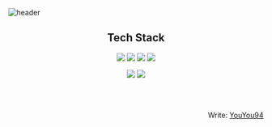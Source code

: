 ![header](https://capsule-render.vercel.app/api?type=Soft&color=FFDEAD&height=100&section=header&text=YouYou94&fontSize=60&&fontColor=FFFAF0&animation=twinkling)

<h2 align="center">Tech Stack</h2>

<p align="center"><img src="https://img.shields.io/badge/HTML5-E34F26?style=flat-square&logo=HTML5&logoColor=white"> <img src="https://img.shields.io/badge/CSS3-1572B6?style=flat-square&logo=CSS3&logoColor=white"> <img src="https://img.shields.io/badge/JavaScript-F7DF1E?style=flat-square&logo=JavaScript&logoColor=black"> <img src="https://img.shields.io/badge/Typescript-3178C6?style=flat-square&logo=Typescript&logoColor=white"></p>

<p align="center"><img src="https://img.shields.io/badge/React-39477F?style=flat-square&logo=React&logoColor=white"> <img src="https://img.shields.io/badge/styled--components-DB7093?style=flat-square&logo=styled-components&logoColor=white"></p>

<br>
<br>

<div align="right">
  
  Write: [YouYou94](https://github.com/YouYou94)
 
</div>


<!--
<br>
<br>

<div align="center">
  
  [![Hits](https://hits.seeyoufarm.com/api/count/incr/badge.svg?url=https%3A%2F%2Fgithub.com%2FYouYou94&count_bg=%23FF9393&title_bg=%23F3C4C4&icon=opsgenie.svg&icon_color=%23FFFFFF&title=hits&edge_flat=false)](https://github.com/YouYou94)
  
</div>
-->
